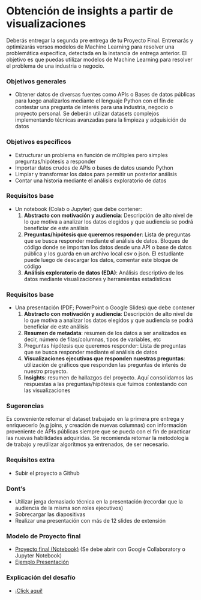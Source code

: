 # Obtención de insights a partir de visualizaciones
Deberás entregar la segunda pre entrega de tu Proyecto Final. Entrenarás y optimizarás versos modelos de Machine Learning para resolver una problemática específica, detectada en la instancia de entrega anterior. El objetivo es que puedas utilizar modelos de Machine Learning para resolver el problema de una industria o negocio. 

### Objetivos generales
- Obtener datos de diversas fuentes como APIs o Bases de datos públicas para luego analizarlos mediante el lenguaje Python con el fin de contestar una pregunta de interés para una industria, negocio o proyecto personal. Se deberán utilizar datasets complejos implementando técnicas avanzadas para la limpieza y adquisición de datos

### Objetivos específicos
- Estructurar un problema en función de múltiples pero simples preguntas/hipótesis a responder
- Importar datos crudos de APIs o bases de datos usando Python
- Limpiar y transformar los datos para permitir un posterior análisis
- Contar una historia mediante el análisis exploratorio de datos

### Requisitos base
- Un notebook (Colab o Jupyter) que debe contener:
    1. **Abstracto con motivación y audiencia**: Descripción de alto nivel de lo que motiva a analizar los datos elegidos y que audiencia  se podrá beneficiar de este análisis
    2. **Preguntas/hipótesis que queremos responder**: Lista de preguntas que se busca responder mediante el análisis de datos. Bloques de código donde se importan los datos desde una API o base de datos pública y los guarda en un archivo local csv o json. El estudiante puede luego de descargar los datos, comentar este bloque de código
    3. **Análisis exploratorio de datos (EDA)**: Análisis descriptivo de los datos mediante visualizaciones y herramientas estadísticas

### Requisitos base
- Una presentación (PDF; PowerPoint o Google Slides) que debe contener
    1. **Abstracto con motivación y audiencia**: Descripción de alto nivel de lo que motiva a analizar los datos elegidos y que audiencia  se podrá beneficiar de este análisis
    2. **Resumen de metadata**: resumen de los datos a ser analizados es decir, número de filas/columnas, tipos de variables, etc
    3. Preguntas hipótesis que queremos responder: Lista de preguntas que se busca responder mediante el análisis de datos
    4. **Visualizaciones ejecutivas que responden nuestras preguntas**: utilización de gráficos que responden las preguntas de interés de nuestro proyecto.
    5. **Insights**: resumen de hallazgos del proyecto. Aquí consolidamos las respuestas a las preguntas/hipótesis que fuimos contestando con las visualizaciones

### Sugerencias
Es conveniente retomar el dataset trabajado en la primera pre entrega y enriquecerlo (e.g joins, y creación de nuevas columnas) con información proveniente de APIs públicas siempre que se pueda con el fin de practicar las nuevas habilidades adquiridas. Se recomienda retomar la metodología de trabajo y reutilizar algoritmos ya entrenados, de ser necesario.

### Requisitos extra
- Subir el proyecto a Github

### Dont’s
- Utilizar jerga demasiado técnica en la presentación (recordar que la audiencia de la misma son roles ejecutivos)
- Sobrecargar las diapositivas 
- Realizar una presentación con más de 12 slides de extensión

### Modelo de Proyecto final
- [Proyecto final (Notebook)](https://drive.google.com/file/d/1_I2038J_AP8qErXGosNdx0uarHQx2XUD/view?usp=sharing) (Se debe abrir con Google Collaboratory o Jupyter Notebook)
- [Ejemplo Presentación](https://docs.google.com/presentation/d/1GPd3Nhi0cdoDLDURb5P9HhBTm7fGv5kLscbUvTUxQEg/edit?usp=sharing)

### Explicación del desafío
- [¡Click aquí!](https://drive.google.com/file/d/1BNpfNNMPW9rUjfjQLLSpZ74GSHu15j9i/view?usp=sharing)

